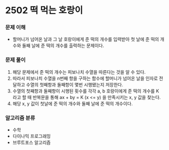 # 2502 떡 먹는 호랑이

### 문제 이해
* 할머니가 넘어온 날과 그 날 호랑이에게 준 떡의 개수를 입력받아 첫 날에 준 떡의 개수와 둘째 날에 준 떡의 개수를 출력하는 문제이다.

### 문제 풀이
1. 해당 문제에서 준 떡의 개수는 피보나치 수열을 따른다는 것을 알 수 있다.
1. 따라서 피보나치 수열을 n번째 항을 구하는 함수에 할머니가 넘어온 날을 인자로 전달하고 수열의 첫째항과 둘째항이 몇번 시행됐는지 저장한다.
1. 수열의 첫째항과 둘째항이 시행된 횟수를 각각 a, b 호랑이에게 준 떡의 개수를 K 라고 할 때 반복문을 통해 ax + by = K (x <= y) 을 만족시키는 x, y 값을 찾는다.
1. 해당 x, y 값이 첫날에 준 떡의 개수와 둘째 날에 준 떡의 개수이다.

### 알고리즘 분류
* 수학
* 다이나믹 프로그래밍
* 브루트포스 알고리즘

